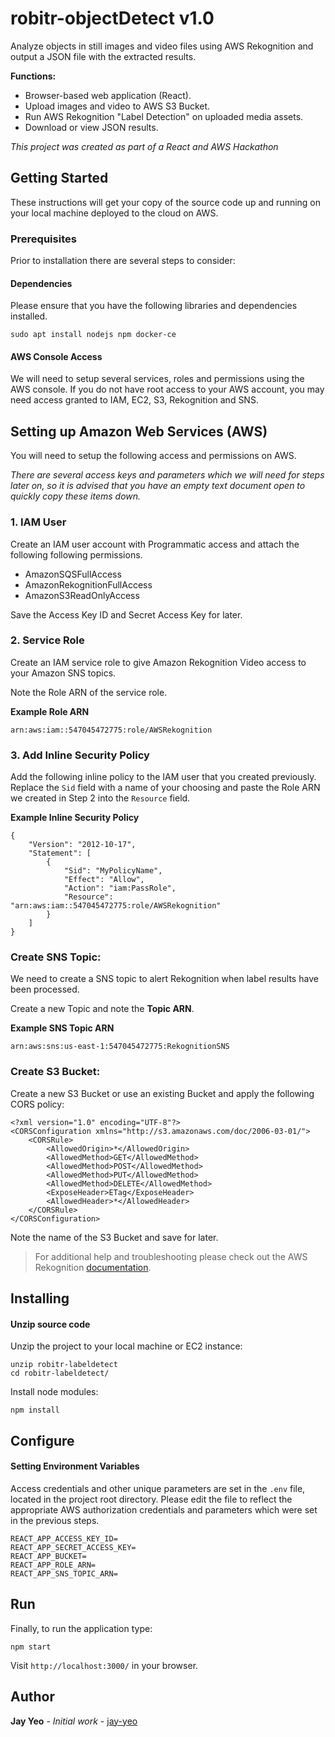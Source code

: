 # robitr-objectDetect v1.0

Analyze objects in still images and video files using AWS Rekognition and output a JSON file with the extracted results. 

**Functions:**
- Browser-based web application (React).
- Upload images and video to AWS S3 Bucket.
- Run AWS Rekognition "Label Detection" on uploaded media assets.
- Download or view JSON results.

*This project was created as part of a React and AWS Hackathon*

## Getting Started

These instructions will get your copy of the source code up and running on your local machine deployed to the cloud on AWS.

### Prerequisites

Prior to installation there are several steps to consider:

#### Dependencies

Please ensure that you have the following libraries and dependencies installed.

```
sudo apt install nodejs npm docker-ce
```

#### AWS Console Access

We will need to setup several services, roles and permissions using the AWS console. If you do not have root access to your AWS account, you may need access granted to IAM, EC2, S3, Rekognition and SNS.

## Setting up Amazon Web Services (AWS)
You will need to setup the following access and permissions on AWS. 

*There are several access keys and parameters which we will need for steps later on, so it is advised that you have an empty text document open to quickly copy these items down.*

### 1. IAM User
Create an IAM user account with Programmatic access and attach the following following permissions.  

- AmazonSQSFullAccess
- AmazonRekognitionFullAccess
- AmazonS3ReadOnlyAccess

 Save the Access Key ID and Secret Access Key for later.

### 2. Service Role
Create an IAM service role to give Amazon Rekognition Video access to your Amazon SNS topics. 

Note the Role ARN of the service role.

**Example Role ARN**
```
arn:aws:iam::547045472775:role/AWSRekognition
```

### 3. Add Inline Security Policy
Add the following inline policy to the IAM user that you created previously. Replace the `Sid` field with a name of your choosing and paste the Role ARN we created in Step 2 into the `Resource` field.

**Example Inline Security Policy**
```
{
    "Version": "2012-10-17",
    "Statement": [
        {
            "Sid": "MyPolicyName",
            "Effect": "Allow",
            "Action": "iam:PassRole",
            "Resource": "arn:aws:iam::547045472775:role/AWSRekognition"
        }
    ]
}
```           

### Create SNS Topic:
We need to create a SNS topic to alert Rekognition when label results have been processed. 

Create a new Topic and note the **Topic ARN**.

**Example SNS Topic ARN**
```
arn:aws:sns:us-east-1:547045472775:RekognitionSNS
```

### Create S3 Bucket:
Create a new S3 Bucket or use an existing Bucket and apply the following CORS policy:

```
<?xml version="1.0" encoding="UTF-8"?>
<CORSConfiguration xmlns="http://s3.amazonaws.com/doc/2006-03-01/">
    <CORSRule>
        <AllowedOrigin>*</AllowedOrigin>
        <AllowedMethod>GET</AllowedMethod>
        <AllowedMethod>POST</AllowedMethod>
        <AllowedMethod>PUT</AllowedMethod>
        <AllowedMethod>DELETE</AllowedMethod>
        <ExposeHeader>ETag</ExposeHeader>
        <AllowedHeader>*</AllowedHeader>
    </CORSRule>
</CORSConfiguration>
```
Note the name of the S3 Bucket and save for later.

> For additional help and troubleshooting please check out the AWS Rekognition [documentation](https://docs.aws.amazon.com/rekognition/latest/dg/what-is.html). 

## Installing

#### Unzip source code
Unzip the project to your local machine or EC2 instance:

```
unzip robitr-labeldetect
cd robitr-labeldetect/
```

Install node modules:
```
npm install
```
## Configure

#### Setting Environment Variables
Access credentials and other unique parameters are set in the `.env` file, located in the project root directory. Please edit the file to reflect the appropriate AWS authorization credentials and parameters which were set in the previous steps.

```
REACT_APP_ACCESS_KEY_ID=
REACT_APP_SECRET_ACCESS_KEY=
REACT_APP_BUCKET=
REACT_APP_ROLE_ARN=
REACT_APP_SNS_TOPIC_ARN=
```

## Run 
Finally, to run the application type:
```
npm start
```
Visit `http://localhost:3000/` in your browser.

## Author
**Jay Yeo** - *Initial work* - [jay-yeo](https://github.com/jay-yeo)